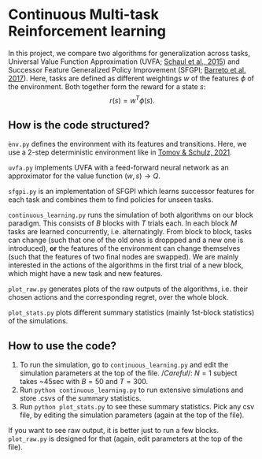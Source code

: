 # Continuous Multi-task Reinforcement learning

In this project, we compare two algorithms for generalization across tasks,
Universal Value Function Approximation (UVFA; [Schaul et al., 2015](https://www.semanticscholar.org/paper/Universal-Value-Function-Approximators-Schaul-Horgan/5dc2a215bd7cd5bdd3a0baa8c967575632696fac)) and
Successor Feature Generalized Policy Improvement (SFGPI; [Barreto et al. 2017](https://www.semanticscholar.org/paper/Successor-Features-for-Transfer-in-Reinforcement-Barreto-Dabney/d8686b657b61a37da351af2952aabd8b281de408)).
Here, tasks are defined as different weightings $w$ of the features $\phi$
of the environment.
Both together form the reward for a state $s$: $$r(s) = w^T \phi(s).$$

## How is the code structured?

`ènv.py` defines the environment with its features and transitions.
Here, we use a 2-step deterministic environment like in [Tomov & Schulz, 2021](https://www.semanticscholar.org/paper/Multi-Task-Reinforcement-Learning-in-Humans-Tomov-Schulz/50ee7d0767f79e35fb6d06f5d97f3440b6afcaf9).

`uvfa.py` implements UVFA with a feed-forward neural network as an approximator for the value function $(w,s) \to Q$.

`sfgpi.py` is an implementation of SFGPI which learns successor features for each task and combines them to find policies for unseen tasks.

`continuous_learning.py` runs the simulation of both algorithms on our block paradigm.
This consists of $B$ blocks with $T$ trials each.
In each block $M$ tasks are learned concurrently, i.e. alternatingly.
From block to block, tasks can change (such that one of the old ones is droppped and a new one is introduced),
__or__ the features of the environment can change themselves (such that the features of two final nodes are swapped).
We are mainly interested in the actions of the algorithms in the first trial of a new block, which might have a new task and new features.

`plot_raw.py` generates plots of the raw outputs of the algorithms,
i.e. their chosen actions and the corresponding regret, over the whole block.

`plot_stats.py` plots different summary statistics (mainly 1st-block statistics) of the simulations.

## How to use the code?
1. To run the simulation, go to `continuous_learning.py` and edit the simulation parameters at the top of the file. /*Careful*/: $N=1$ subject takes ~45sec with $B=50$ and $T=300$.
2. Run `python continuous_learning.py` to run extensive simulations and store .csvs of the summary statistics.
3. Run `python plot_stats.py` to see these summary statistics. Pick any csv file, by editing the simulation parameters (again at the top of the file).

If you want to see raw output, it is better just to run a few blocks.
`plot_raw.py` is designed for that (again, edit parameters at the top of the file).
